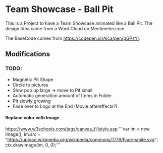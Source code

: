 # Team Showcase - Ball Pit

This is a Project to have a Team Showcase animated like a Ball Pit. 
The design Idea came from a Word Cloud on Mentimeter.com.

The BaseCode comes from https://codepen.io/Alca/pen/gGPzYr.

## Modifications

### TODO:
- Magnetic Pit Shape
- Circle to pictures
- Slow pop up large -> move to Pit small
- Automatic generation amount of Items in Folder
- Pit slowly growing
- Fade over to Logo at the End (Movie aftereffects?)


#### Replace color with Image
https://www.w3schools.com/tags/canvas_fillstyle.asp
    '''var im = new Image();
    im.src = "https://upload.wikimedia.org/wikipedia/commons/7/79/Face-smile.svg";
    ctx.drawImage(im, 0, 0);'''
      